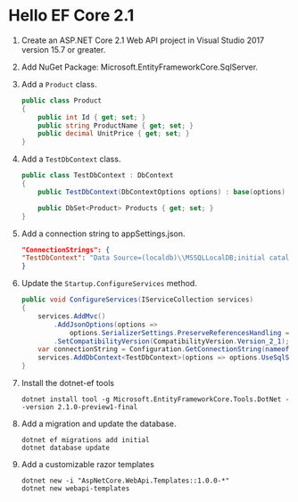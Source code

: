 # Hello EF Core 2.1

1. Create an ASP.NET Core 2.1 Web API project in Visual Studio 2017 version 15.7 or greater.
2. Add NuGet Package: Microsoft.EntityFrameworkCore.SqlServer.
3. Add a `Product` class.

    ```csharp
    public class Product
    {
        public int Id { get; set; }
        public string ProductName { get; set; }
        public decimal UnitPrice { get; set; }
    }
    ```

4. Add a `TestDbContext` class.

    ```csharp
    public class TestDbContext : DbContext
    {
        public TestDbContext(DbContextOptions options) : base(options) { }

        public DbSet<Product> Products { get; set; }
    }    
    ```

5. Add a connection string to appSettings.json.

    ```json
    "ConnectionStrings": {
    "TestDbContext": "Data Source=(localdb)\\MSSQLLocalDB;initial catalog=HelloEf21;Integrated Security=True; MultipleActiveResultSets=True"
    }
    ```

6. Update the `Startup.ConfigureServices` method.

    ```csharp
    public void ConfigureServices(IServiceCollection services)
    {
        services.AddMvc()
            .AddJsonOptions(options =>
                options.SerializerSettings.PreserveReferencesHandling = PreserveReferencesHandling.All)
            .SetCompatibilityVersion(CompatibilityVersion.Version_2_1);
        var connectionString = Configuration.GetConnectionString(nameof(TestDbContext));
        services.AddDbContext<TestDbContext>(options => options.UseSqlServer(connectionString));
    }
    ```

7. Install the dotnet-ef tools

    ```
    dotnet install tool -g Microsoft.EntityFrameworkCore.Tools.DotNet --version 2.1.0-preview1-final
    ```

8. Add a migration and update the database.

    ```
    dotnet ef migrations add initial
    dotnet database update
    ```

9. Add a customizable razor templates

    ```
    dotnet new -i "AspNetCore.WebApi.Templates::1.0.0-*"
    dotnet new webapi-templates
    ```
